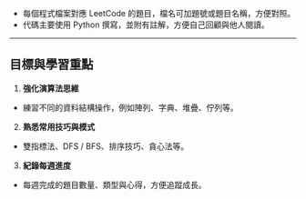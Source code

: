 - 每個程式檔案對應 LeetCode 的題目，檔名可加題號或題目名稱，方便對照。
- 代碼主要使用 Python 撰寫，並附有註解，方便自己回顧與他人閱讀。

---

## 目標與學習重點

1. **強化演算法思維**  
 - 練習不同的資料結構操作，例如陣列、字典、堆疊、佇列等。
2. **熟悉常用技巧與模式**  
 - 雙指標法、DFS / BFS、排序技巧、貪心法等。
3. **紀錄每週進度**  
 - 每週完成的題目數量、類型與心得，方便追蹤成長。
